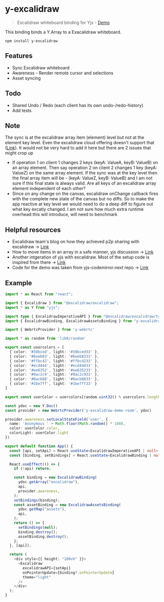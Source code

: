 # y-excalidraw

> Excalidraw whiteboard binding for Yjs - [Demo](https://y-excalidraw.rahulbadenkal.com/)

This binding binds a Y.Array to a Exacalidraw whiteboard.

```
npm install y-excalidraw
```

## Features
- Sync Excalidraw whiteboard
- Awareness - Render remote cursor and selections
- Asset syncing

## Todo
- Shared Undo / Redo (each client has its own undo-/redo-history)
- Add tests

## Note
The sync is at the excalidraw array item (element) level but not at the element key level. Even the excalidraw cloud offering doesn't support that ([Link](https://blog.excalidraw.com/building-excalidraw-p2p-collaboration-feature/)). It would not be very hard to add it here but there are 2 issues that might crop up
- If operation 1 on client 1 changes 2 keys (keyA: ValueA, keyB: ValueB) on an array element. Then say operation 2 on client 2 changes 1 key (keyA: ValueZ) on the same array element. If the sync was at the key level then the final array item will be - (keyA: ValueZ, keyB: ValueB) and I am not sure if this final state is always valid. Are all keys of an excalidraw array element independent of each other? 
- Since on any change on the canvas, excalidraw onChange callback fires with the complete new state of the canvas but no diffs. So to make the app reactive at key level we would need to do a deep diff to figure out what key excatly changed. I am not sure how much extra runtime overhead this will introduce, will need to benchmark

## Helpful resources
- Excalidraw team's blog on how they achieved p2p sharing with excalidraw -> [Link](https://blog.excalidraw.com/building-excalidraw-p2p-collaboration-feature/)
- How to move items in an array in a safe manner, yjs discussion -> [Link](https://discuss.yjs.dev/t/moving-elements-in-lists/92/15?u=rahulbadenkal)
- Another intgeration of yjs with excalidraw. Most of the setup code is inspired from there -> [Link](https://github.com/satoren/y-phoenix-channel)
- Code for the demo was taken from yjs-codemirror.next repo -> [Link](https://github.com/yjs/y-codemirror.next)

## Example
```typescript
import * as React from "react";

import { Excalidraw } from "@excalidraw/excalidraw";
import * as Y from "yjs";

import type { ExcalidrawImperativeAPI } from "@excalidraw/excalidraw/types/types";
import { ExcalidrawBinding, ExcalidrawAssetsBinding } from "y-excalidraw"

import { WebrtcProvider } from 'y-webrtc'

import * as random from 'lib0/random'

export const usercolors = [
  { color: '#30bced', light: '#30bced33' },
  { color: '#6eeb83', light: '#6eeb8333' },
  { color: '#ffbc42', light: '#ffbc4233' },
  { color: '#ecd444', light: '#ecd44433' },
  { color: '#ee6352', light: '#ee635233' },
  { color: '#9ac2c9', light: '#9ac2c933' },
  { color: '#8acb88', light: '#8acb8833' },
  { color: '#1be7ff', light: '#1be7ff33' }
]

export const userColor = usercolors[random.uint32() % usercolors.length]

const ydoc = new Y.Doc()
const provider = new WebrtcProvider('y-excalidraw-demo-room', ydoc)

provider.awareness.setLocalStateField('user', {
  name: 'Anonymous ' + Math.floor(Math.random() * 100),
  color: userColor.color,
  colorLight: userColor.light
})

export default function App() {
  const [api, setApi] = React.useState<ExcalidrawImperativeAPI | null>(null);
  const [binding, setBindings] = React.useState<ExcalidrawBinding | null>(null);

  React.useEffect(() => {
    if (!api) return;

    const binding = new ExcalidrawBinding(
      ydoc.getArray("excalidraw"),
      api,
      provider.awareness,
    );
    setBindings(binding);
    const assetBinding = new ExcalidrawAssetsBinding(
      ydoc.getMap("assets"),
      api,
    );
    return () => {
      setBindings(null);
      binding.destroy();
      assetBinding.destroy();
    };
  }, [api]);

  return (
    <div style={{ height: "100vh" }}>
      <Excalidraw
        excalidrawAPI={setApi}
        onPointerUpdate={binding?.onPointerUpdate}
        theme="light"
      />
    </div>
  );
}
```